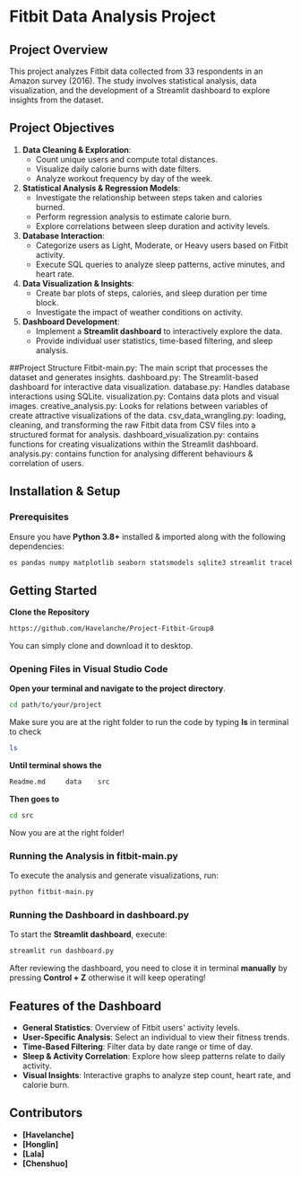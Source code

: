 # Fitbit Data Analysis Project

## Project Overview
This project analyzes Fitbit data collected from 33 respondents in an Amazon survey (2016). The study involves statistical analysis, data visualization, and the development of a Streamlit dashboard to explore insights from the dataset.

## Project Objectives
1. **Data Cleaning & Exploration**:
   - Count unique users and compute total distances.
   - Visualize daily calorie burns with date filters.
   - Analyze workout frequency by day of the week.
2. **Statistical Analysis & Regression Models**:
   - Investigate the relationship between steps taken and calories burned.
   - Perform regression analysis to estimate calorie burn.
   - Explore correlations between sleep duration and activity levels.
3. **Database Interaction**:
   - Categorize users as Light, Moderate, or Heavy users based on Fitbit activity.
   - Execute SQL queries to analyze sleep patterns, active minutes, and heart rate.
4. **Data Visualization & Insights**:
   - Create bar plots of steps, calories, and sleep duration per time block.
   - Investigate the impact of weather conditions on activity.
5. **Dashboard Development**:
   - Implement a **Streamlit dashboard** to interactively explore the data.
   - Provide individual user statistics, time-based filtering, and sleep analysis.
     
##Project Structure
Fitbit-main.py: The main script that processes the dataset and generates insights.
dashboard.py: The Streamlit-based dashboard for interactive data visualization.
database.py: Handles database interactions using SQLite.
visualization.py: Contains data plots and visual images.
creative_analysis.py: Looks for relations between variables of create attractive visualizations of the data.
csv_data_wrangling.py: loading, cleaning, and transforming the raw Fitbit data from CSV files into a structured format for analysis.
dashboard_visualization.py: contains functions for creating visualizations within the Streamlit dashboard.
analysis.py: contains function for analysing different behaviours & correlation of users.


## Installation & Setup
### Prerequisites
Ensure you have **Python 3.8+** installed & imported along with the following dependencies:
```bash
os pandas numpy matplotlib seaborn statsmodels sqlite3 streamlit traceback stats  matplotlib.cm matplotlib.pyplot statsmodels.api shapiro plotly.express statsmodels.formula.api 
```
## Getting Started
**Clone the Repository**
```bash
https://github.com/Havelanche/Project-Fitbit-Group8
```
You can simply clone and download it to desktop.

### Opening Files in Visual Studio Code
**Open your terminal and navigate to the project directory**.
```bash
cd path/to/your/project
```
Make sure you are at the right folder to run the code by typing **ls** in terminal to check
```bash
ls
```
**Until terminal shows the**
```bash 
Readme.md     data    src
```
**Then goes to**
```bash
cd src
```
Now you are at the right folder!
### Running the Analysis in fitbit-main.py
To execute the analysis and generate visualizations, run:
```bash
python fitbit-main.py
```
### Running the Dashboard in dashboard.py
To start the **Streamlit dashboard**, execute:
```bash
streamlit run dashboard.py
```
After reviewing the dashboard, you need to close it in terminal **manually** by pressing **Control + Z** otherwise it will keep operating!
## Features of the Dashboard
- **General Statistics**: Overview of Fitbit users' activity levels.
- **User-Specific Analysis**: Select an individual to view their fitness trends.
- **Time-Based Filtering**: Filter data by date range or time of day.
- **Sleep & Activity Correlation**: Explore how sleep patterns relate to daily activity.
- **Visual Insights**: Interactive graphs to analyze step count, heart rate, and calorie burn.




## Contributors

- **[Havelanche]**
- **[Honglin]**
- **[Lala]**
- **[Chenshuo]**
